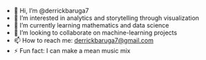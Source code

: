 - 👋 Hi, I’m @derrickbaruga7
- 👀 I’m interested in analytics and storytelling through visualization
- 🌱 I’m currently learning mathematics and data science
- 💞️ I’m looking to collaborate on machine-learning projects
- 📫 How to reach me: derrickbaruga7@gmail.com
- ⚡ Fun fact: I can make a mean music mix

<!---
derrickbaruga7/derrickbaruga7 is a ✨ special ✨ repository because its `README.md` (this file) appears on your GitHub profile.
You can click the Preview link to take a look at your changes.
--->
